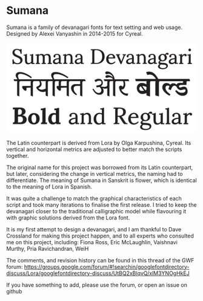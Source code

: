 # Sumana
Sumana is a family of devanagari fonts for text setting and web usage. 
Designed by Alexei Vanyashin in 2014-2015 for Cyreal.

![alt tag](Samples/Sumana.png)

The Latin counterpart is derived from Lora by Olga Karpushina, Cyreal. Its vertical and horizontal metrics are adjusted to better match the scripts together. 

The original name for this project was borrowed from its Latin counterpart, but later, considering the change in vertical metrics, the naming had to differentiate. The meaning of Sumana in Sanskrit is flower, which is identical to the meaning of Lora in Spanish. 

It was quite a challenge to match the graphical characteristics of each script and took many iterations to finalise the first release. I tried to keep the devanagari closer to the traditional calligraphic model while flavouring it with graphic solutions derived from the Lora font. 

It is my first attempt to design a devanagari, and I am thankful to Dave Crossland for making this project happen, and to all experts who consulted me on this project, including: Fiona Ross, Eric McLaughlin, Vaishnavi Murthy, Pria Ravichandran, WeiH

The comments, and revision history can be found in this thread of the GWF forum: 
https://groups.google.com/forum/#!searchin/googlefontdirectory-discuss/Lora/googlefontdirectory-discuss/UtBQ2xBlqvQ/xlM3YNOgHkEJ

If you have something to add, please use the forum, or open an issue on github


